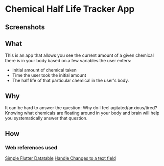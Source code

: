 # Chemical Half Life Tracker App

## Screenshots

## What

This is an app that allows you see the current amount of a given chemical there is in your body based on a few variables the user enters:

- Initial amount of chemical taken
- Time the user took the initial amount
- The half life of that particular chemical in the user's body. 

## Why

It can be hard to answer the question: Why do I feel agitated/anxious/tired? Knowing what chemicals are floating around in your body and brain will help you systematically answer that question. 

## How



### Web references used

[Simple Flutter Datatable](https://blog.logrocket.com/flutter-datatable-widget-guide-displaying-data/)
[Handle Changes to a text field](https://docs.flutter.dev/cookbook/forms/text-field-changes#interactive-example)